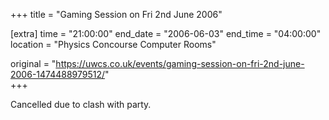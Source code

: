 +++
title = "Gaming Session on Fri 2nd June 2006"

[extra]
time = "21:00:00"
end_date = "2006-06-03"
end_time = "04:00:00"
location = "Physics Concourse Computer Rooms"

original = "https://uwcs.co.uk/events/gaming-session-on-fri-2nd-june-2006-1474488979512/"    
+++

Cancelled due to clash with party.

